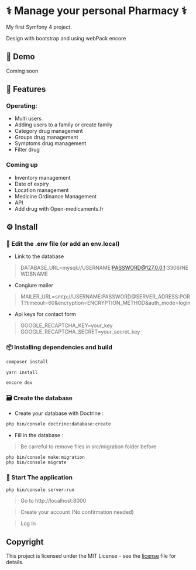 # ⚕ Manage your personal Pharmacy ⚕
My first Symfony 4 project.

Design with bootstrap and using webPack encore


## 🎨 Demo

Coming soon

## 💊 Features

### Operating:
* Multi users
* Adding users to a family or create family
* Category drug management
* Groups drug management
* Symptoms drug management
* Filter drug

### Coming up
* Inventory management
* Date of expiry
* Location management
* Medicine Ordinance Management
* API
* Add drug with Open-medicaments.fr


## ⚙ Install

### 📐 Edit the .env file (or add an env.local)

* Link to the database
>DATABASE_URL=mysql://USERNAME:PASSWORD@127.0.0.1:3306/NEWDBNAME
* Congiure mailer
>MAILER_URL=smtp://USERNAME:PASSWORD@SERVER_ADRESS:PORT?timeout=60&encryption=ENCRYPTION_METHOD&auth_mode=login
* Api keys for contact form
>GOOGLE_RECAPTCHA_KEY=your_key
>GOOGLE_RECAPTCHA_SECRET=your_secret_key

###  📦 Installing dependencies and build

```bash
composer install
```

```bash
yarn install
```

```bash
encore dev
```



###  🗃 Create the database


* Create your database with Doctrine :

```bash
php bin/console doctrine:database:create
```

* Fill in the database :

> Be carreful to remove files in src/migration folder before 

````bash
php bin/console make:migration
php bin/console migrate

````

### 🎉 Start The application

```bash
php bin/console server:run

```

> Go to http://localhost:8000

> Create your account (No confirmation needed)

> Log In

## Copyright

This project is licensed under the MIT License - see the [license](LICENSE) file for details.